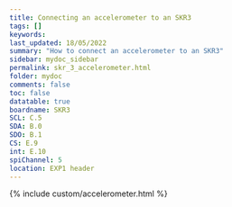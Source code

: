```yaml
---
title: Connecting an accelerometer to an SKR3
tags: []
keywords: 
last_updated: 18/05/2022
summary: "How to connect an accelerometer to an SKR3"
sidebar: mydoc_sidebar
permalink: skr_3_accelerometer.html
folder: mydoc
comments: false
toc: false
datatable: true
boardname: SKR3
SCL: C.5
SDA: B.0
SDO: B.1
CS: E.9
int: E.10
spiChannel: 5
location: EXP1 header
---
```


{% include custom/accelerometer.html %}